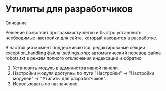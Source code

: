 # Утилиты для разработчиков
Описание

Решение позволяет программисту легко и быстро установить необходимые настройки для сайта, который находится в разработке.

В настоящий момент поддерживаются:
редактирование  секции exception_handling файла .settings.php;
автоматический перевод файла robots.txt в режим полного отключения индексации и обратно

1. Установить модуль в административной панели.
2. Настройки модуля доступны по пути "Настройки" -> "Настройки модулей" -> "Утилиты для разработчиков".
3. Использовать по назначению.
